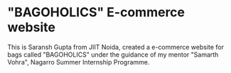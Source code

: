 # "BAGOHOLICS" E-commerce website
 This is Saransh Gupta from JIIT Noida, created a e-commerce website for bags called "BAGOHOLICS" under the guidance of my mentor "Samarth Vohra", Nagarro Summer Internship Programme.
